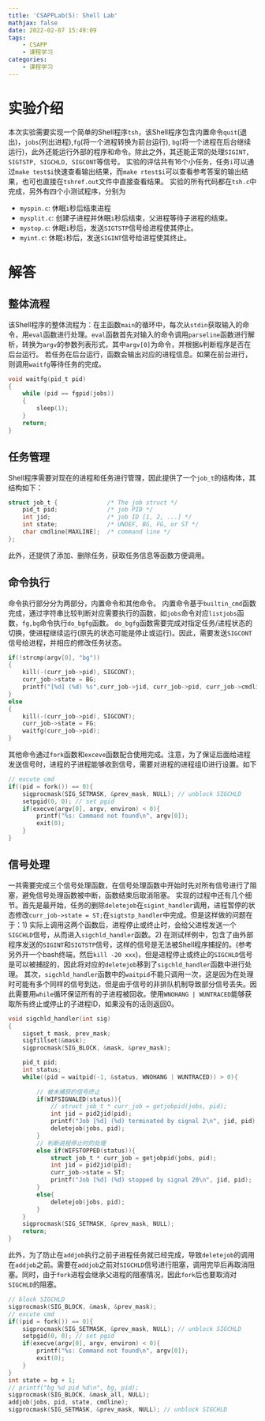 ```yaml
---
title: 'CSAPPLab(5): Shell Lab'
mathjax: false
date: 2022-02-07 15:49:09
tags:
    - CSAPP
    - 课程学习
categories:
    - 课程学习
---
```

<style> h1 { border-bottom: none } </style>
<style> h2 { border-bottom: none } </style>

<!-- more -->

# 实验介绍

本次实验需要实现一个简单的Shell程序`tsh`，该Shell程序包含内置命令`quit`(退出)，`jobs`(列出进程),`fg`(将一个进程转换为前台运行), `bg`(将一个进程在后台继续运行)，此外还能运行外部的程序和命令。除此之外，其还能正常的处理`SIGINT, SIGTSTP, SIGCHLD, SIGCONT`等信号。
实验的评估共有16个小任务，任务`i`可以通过`make test$i`快速查看输出结果，而`make rtest$i`可以查看参考答案的输出结果，也可也直接在`tshref.out`文件中直接查看结果。
实验的所有代码都在`tsh.c`中完成，另外有四个小测试程序，分别为

* `myspin.c`: 休眠`i`秒后结束进程
* `mysplit.c`: 创建子进程并休眠`i`秒后结束，父进程等待子进程的结束。
* `mystop.c`: 休眠`i`秒后，发送`SIGTSTP`信号给进程使其停止。
* `myint.c`: 休眠`i`秒后，发送`SIGINT`信号给进程使其终止。

# 解答

## 整体流程

该Shell程序的整体流程为：在主函数`main`的循环中，每次从`stdin`获取输入的命令，用`eval`函数进行处理。`eval`函数首先对输入的命令调用`parseline`函数进行解析，转换为`argv`的参数列表形式，其中`argv[0]`为命令，并根据`&`判断程序是否在后台运行。
若任务在后台运行，函数会输出对应的进程信息。如果在前台进行，则调用`waitfg`等待任务的完成。

```C
void waitfg(pid_t pid)
{
    while (pid == fgpid(jobs))
    {
        sleep(1);
    }
    return;
}
```

## 任务管理

Shell程序需要对现在的进程和任务进行管理，因此提供了一个`job_t`的结构体，其结构如下：

```C
struct job_t {              /* The job struct */
    pid_t pid;              /* job PID */
    int jid;                /* job ID [1, 2, ...] */
    int state;              /* UNDEF, BG, FG, or ST */
    char cmdline[MAXLINE];  /* command line */
};
```

此外，还提供了添加、删除任务，获取任务信息等函数方便调用。

## 命令执行

命令执行部分分为两部分，内置命令和其他命令。
内置命令基于`builtin_cmd`函数完成，通过字符串比较判断对应需要执行的函数，如`jobs`命令对应`listjobs`函数，`fg,bg`命令执行`do_bgfg`函数。
`do_bgfg`函数需要完成对指定任务/进程状态的切换，使进程继续运行(原先的状态可能是停止或运行)。因此，需要发送`SIGCONT`信号给进程，并相应的修改任务状态。

```C
if(!strcmp(argv[0], "bg"))
{
    kill(-(curr_job->pid), SIGCONT);
    curr_job->state = BG;
    printf("[%d] (%d) %s",curr_job->jid, curr_job->pid, curr_job->cmdline);
}
else
{
    kill(-(curr_job->pid), SIGCONT);
    curr_job->state = FG;
    waitfg(curr_job->pid);
}
```

其他命令通过`fork`函数和`exceve`函数配合使用完成。注意，为了保证后面给进程发送信号时，进程的子进程能够收到信号，需要对进程的进程组ID进行设置。如下

```C
// excute cmd
if((pid = fork()) == 0){
    sigprocmask(SIG_SETMASK, &prev_mask, NULL); // unblock SIGCHLD
    setpgid(0, 0); // set pgid
    if(execve(argv[0], argv, environ) < 0){
        printf("%s: Command not found\n", argv[0]);
        exit(0);
    }
}
```

## 信号处理

一共需要完成三个信号处理函数，在信号处理函数中开始时先对所有信号进行了阻塞，避免信号处理函数被中断，函数结束后取消阻塞。
实现的过程中还有几个细节。首先是最开始，任务的删除`deletejob`在`sigint_handler`调用，进程暂停的状态修改`curr_job->state = ST;`在`sigtstp_handler`中完成。但是这样做的问题在于：1) 实际上调用这两个函数后，进程停止或终止时，会给父进程发送一个`SIGCHLD`信号，从而进入`sigchld_handler`函数。2) 在测试样例中，包含了由外部程序发送的`SIGINT`和`SIGTSTP`信号，这样的信号是无法被Shell程序捕捉的。(参考另外开一个bash终端，然后`kill -20 xxx`)，但是进程停止或终止的`SIGCHLD`信号是可以被捕捉的，因此将对应的`deletejob`移到了`sigchld_handler`函数中进行处理。
其次，`sigchld_handler`函数中的`waitpid`不能只调用一次，这是因为在处理时可能有多个同样的信号到达，但是由于信号的非排队机制导致部分信号丢失。因此需要用`while`循环保证所有的子进程被回收。使用`WNOHANG | WUNTRACED`能够获取所有终止或停止的子进程ID，如果没有的话则返回0。

```C
void sigchld_handler(int sig) 
{
    sigset_t mask, prev_mask;
    sigfillset(&mask);
    sigprocmask(SIG_BLOCK, &mask, &prev_mask);

    pid_t pid;
    int status;
    while((pid = waitpid(-1, &status, WNOHANG | WUNTRACED)) > 0){
        
        // 被未捕获的信号终止
        if(WIFSIGNALED(status)){
            // struct job_t * curr_job = getjobpid(jobs, pid);
            int jid = pid2jid(pid);
            printf("Job [%d] (%d) terminated by signal 2\n", jid, pid);
            deletejob(jobs, pid);
        }
        // 判断进程停止时的处理
        else if(WIFSTOPPED(status)){
            struct job_t * curr_job = getjobpid(jobs, pid);
            int jid = pid2jid(pid);
            curr_job->state = ST;
            printf("Job [%d] (%d) stopped by signal 20\n", jid, pid);
        }
        else{
            deletejob(jobs, pid);
        }
    }
    sigprocmask(SIG_SETMASK, &prev_mask, NULL);
    return;
}
```

此外，为了防止在`addjob`执行之前子进程任务就已经完成，导致`deletejob`的调用在`addjob`之前。需要在`addjob`之前对`SIGCHLD`信号进行阻塞，调用完毕后再取消阻塞。同时，由于`fork`进程会继承父进程的阻塞情况，因此`fork`后也要取消对`SIGCHLD`的阻塞。

```C
// block SIGCHLD
sigprocmask(SIG_BLOCK, &mask, &prev_mask);
// excute cmd
if((pid = fork()) == 0){
    sigprocmask(SIG_SETMASK, &prev_mask, NULL); // unblock SIGCHLD
    setpgid(0, 0); // set pgid
    if(execve(argv[0], argv, environ) < 0){
        printf("%s: Command not found\n", argv[0]);
        exit(0);
    }
}
int state = bg + 1;
// printf("bg %d pid %d\n", bg, pid);
sigprocmask(SIG_BLOCK, &mask_all, NULL);
addjob(jobs, pid, state, cmdline);
sigprocmask(SIG_SETMASK, &prev_mask, NULL); // unblock SIGCHLD
```